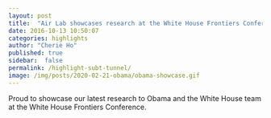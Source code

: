 ```yaml
---
layout: post
title:  "Air Lab showcases research at the White House Frontiers Conference"
date: 2016-10-13 10:50:07
categories: highlights
author: "Cherie Ho"
published: true
sidebar:  false
permalink: /highlight-subt-tunnel/
image: /img/posts/2020-02-21-obama/obama-showcase.gif
---
```



Proud to showcase our latest research to Obama and the White House team at the White House Frontiers Conference. 